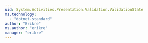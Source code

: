 ```yaml
---
uid: System.Activities.Presentation.Validation.ValidationState
ms.technology: 
  - "dotnet-standard"
author: "Erikre"
ms.author: "erikre"
manager: "erikre"
---
```

